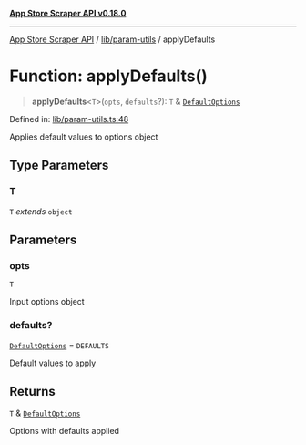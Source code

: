 [**App Store Scraper API v0.18.0**](../../../README.md)

***

[App Store Scraper API](../../../modules.md) / [lib/param-utils](../README.md) / applyDefaults

# Function: applyDefaults()

> **applyDefaults**\<`T`\>(`opts`, `defaults`?): `T` & [`DefaultOptions`](../interfaces/DefaultOptions.md)

Defined in: [lib/param-utils.ts:48](https://github.com/facundoolano/app-store-scraper/blob/1e0c65b171e0bad4a38692c4616a992bb494cdd4/lib/param-utils.ts#L48)

Applies default values to options object

## Type Parameters

### T

`T` *extends* `object`

## Parameters

### opts

`T`

Input options object

### defaults?

[`DefaultOptions`](../interfaces/DefaultOptions.md) = `DEFAULTS`

Default values to apply

## Returns

`T` & [`DefaultOptions`](../interfaces/DefaultOptions.md)

Options with defaults applied
